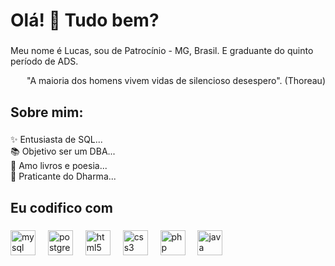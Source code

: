 <h1 align="left">Olá! 👋 Tudo bem?</h1>

###

<p align="left">Meu nome é Lucas, sou de Patrocínio - MG, Brasil. E graduante do quinto período de ADS.</p>
<p align="right">"A maioria dos homens vivem vidas de silencioso desespero". (Thoreau)</p>

###

<h2 align="left">Sobre mim:</h2>

###

<p align="left">✨ Entusiasta de SQL...<br>📚 Objetivo ser um DBA...<br>🎯 Amo livros e poesia...<br>🎲 Praticante do Dharma...</p>

###

<h2 align="left">Eu codifico com</h2>

###

<div align="left">
  <img src="https://cdn.jsdelivr.net/gh/devicons/devicon/icons/mysql/mysql-original.svg" height="40" alt="mysql logo"  />
  <img width="12" />
  <img src="https://cdn.jsdelivr.net/gh/devicons/devicon/icons/postgresql/postgresql-original.svg" height="40" alt="postgresql logo"  />
  <img width="12" />
  <img src="https://cdn.jsdelivr.net/gh/devicons/devicon/icons/html5/html5-original.svg" height="40" alt="html5 logo"  />
  <img width="12" />
  <img src="https://cdn.jsdelivr.net/gh/devicons/devicon/icons/css3/css3-original.svg" height="40" alt="css3 logo"  />
  <img width="12" />
  <img src="https://cdn.jsdelivr.net/gh/devicons/devicon/icons/php/php-original.svg" height="40" alt="php logo"  />
  <img width="12" />
  <img src="https://cdn.jsdelivr.net/gh/devicons/devicon/icons/java/java-original.svg" height="40" alt="java logo"  />
</div>

###
